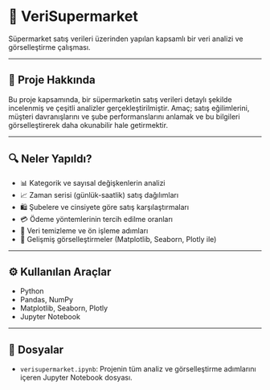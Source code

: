 # 🛒 VeriSupermarket

Süpermarket satış verileri üzerinden yapılan kapsamlı bir veri analizi ve görselleştirme çalışması.

---

## 📌 Proje Hakkında

Bu proje kapsamında, bir süpermarketin satış verileri detaylı şekilde incelenmiş ve çeşitli analizler gerçekleştirilmiştir. Amaç; satış eğilimlerini, müşteri davranışlarını ve şube performanslarını anlamak ve bu bilgileri görselleştirerek daha okunabilir hale getirmektir.

---

## 🔍 Neler Yapıldı?

- 📊 Kategorik ve sayısal değişkenlerin analizi  
- 📈 Zaman serisi (günlük-saatlik) satış dağılımları  
- 🛍️ Şubelere ve cinsiyete göre satış karşılaştırmaları  
- 💳 Ödeme yöntemlerinin tercih edilme oranları  
- 📎 Veri temizleme ve ön işleme adımları  
- 📌 Gelişmiş görselleştirmeler (Matplotlib, Seaborn, Plotly ile)

---

## ⚙️ Kullanılan Araçlar

- Python
- Pandas, NumPy
- Matplotlib, Seaborn, Plotly
- Jupyter Notebook

---

## 📁 Dosyalar

- `verisupermarket.ipynb`: Projenin tüm analiz ve görselleştirme adımlarını içeren Jupyter Notebook dosyası.




